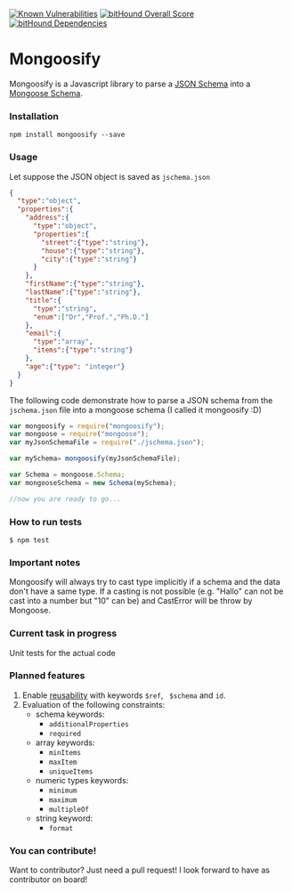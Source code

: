 [![Known Vulnerabilities](https://snyk.io/test/npm/mongoosify/badge.svg)](https://snyk.io/test/npm/mongoosify) [![bitHound Overall Score](https://www.bithound.io/github/nanachimi/mongoosify/badges/score.svg)](https://www.bithound.io/github/nanachimi/mongoosify) [![bitHound Dependencies](https://www.bithound.io/github/nanachimi/mongoosify/badges/dependencies.svg)](https://www.bithound.io/github/nanachimi/mongoosify/master/dependencies/npm) 

# Mongoosify #
Mongoosify is a Javascript library to parse a [JSON Schema](http://www.json-schema.org) into a [Mongoose Schema](http://spacetelescope.github.io/understanding-json-schema/reference/index.html).

### Installation ###
`npm install mongoosify --save`

### Usage ###
Let suppose the JSON object is saved as ```jschema.json```

```json
{
  "type":"object",
  "properties":{
    "address":{
      "type":"object",
      "properties":{
        "street":{"type":"string"},
        "house":{"type":"string"},
        "city":{"type":"string"}
      }
    },
    "firstName":{"type":"string"},
    "lastName":{"type":"string"},
    "title":{
      "type":"string",
      "enum":["Dr","Prof.","Ph.D."]
    },
    "email":{
      "type":"array",
      "items":{"type":"string"}
    },
    "age":{"type": "integer"}
  }
}
```

The following code demonstrate how to parse a JSON schema from the ```jschema.json``` file into a mongoose schema (I called it mongoosify :D)

```Javascript
var mongoosify = require("mongoosify");
var mongoose = require("mongoose");
var myJsonSchemaFile = require("./jschema.json");

var mySchema= mongoosify(myJsonSchemaFile);

var Schema = mongoose.Schema;
var mongooseSchema = new Schema(mySchema);

//now you are ready to go...
```

### How to run tests ###
```Shell
$ npm test
```
### Important notes ###

Mongoosify will always try to cast type implicitly if a schema and the data don't have a same type. If a casting is not possible (e.g. "Hallo" can not be cast into a number but "10" can be) and CastError will be throw by Mongoose.


### Current task in progress ###

Unit tests for the actual code


### Planned features ###

1. Enable  [reusability](http://spacetelescope.github.io/understanding-json-schema/structuring.html#reuse) with keywords ``` $ref ```, ``` $schema``` and ```id```.
2. Evaluation of the following constraints:
    - schema keywords:
        * ```additionalProperties```
        * ```required```
    - array keywords:
        * ```minItems```
        * ```maxItem```
        * ```uniqueItems```
    - numeric types keywords:
        * ```minimum```
        * ```maximum```
        * ```multipleOf```
    - string keyword:
        * ```format```

### You can contribute! ###

Want to contributor? Just need a pull request! I look forward to have as contributor on board!
